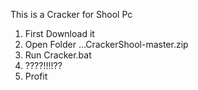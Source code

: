 This is a Cracker for Shool Pc


1. First Download it
2. Open Folder ...CrackerShool-master.zip
3. Run Cracker.bat
4. ????!!!!??
5. Profit
